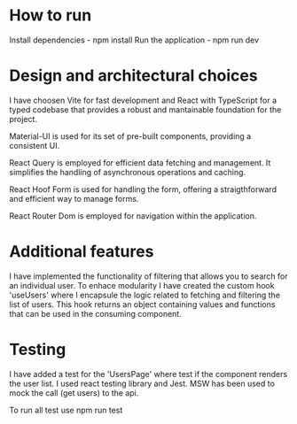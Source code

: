 
# How to run
Install dependencies - npm install
Run the application - npm run dev

# Design and architectural choices

I have choosen Vite for fast development and React with TypeScript for a typed codebase that provides a robust and mantainable foundation for the project.

Material-UI is used for its set of pre-built components, providing a consistent UI.

React Query is employed for efficient data fetching and management. It simplifies the handling of asynchronous operations and caching.

React Hoof Form is used for handling  the form, offering a straigthforward and efficient way to manage forms.

React Router Dom is employed for navigation within the application.

# Additional features

I have implemented the functionality of filtering that allows you to search for an individual user.
To enhace modularity I have created the custom hook 'useUsers' where I encapsule the logic related to fetching and filtering the list of users. This hook returns an object containing values and functions that can be used in the consuming component. 

# Testing

I have added a test for the 'UsersPage' where test if the component renders the user list.
I used react testing library and Jest.
MSW has been used to mock the call (get users) to the api.

To run all test use npm run test
